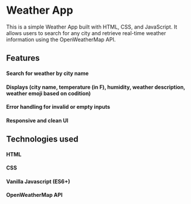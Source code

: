 # Weather App
This is a simple Weather App built with HTML, CSS, and JavaScript. It allows users to search for any city and retrieve real-time weather information using the OpenWeatherMap API.
## Features
#### Search for weather by city name
#### Displays (city name, temperature (in F), humidity, weather description, weather emoji based on codition)
#### Error handling for invalid or empty inputs
#### Responsive and clean UI
## Technologies used
#### HTML
#### CSS
#### Vanilla Javascript (ES6+)
#### OpenWeatherMap API

